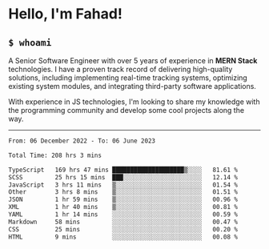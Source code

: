 <h1>Hello, I'm Fahad!</h1>

<h2><code>$ whoami</code></h2>

A Senior Software Engineer with over 5 years of experience in **MERN Stack** technologies. I have a proven track record of delivering high-quality solutions, including implementing real-time tracking systems, optimizing existing system modules, and integrating third-party software applications.

With experience in JS technologies, I'm looking to share my knowledge with the programming community and develop some cool projects along the way.

---

<!--START_SECTION:waka-->

```txt
From: 06 December 2022 - To: 06 June 2023

Total Time: 208 hrs 3 mins

TypeScript   169 hrs 47 mins ████████████████████▒░░░░   81.61 %
SCSS         25 hrs 15 mins  ███░░░░░░░░░░░░░░░░░░░░░░   12.14 %
JavaScript   3 hrs 11 mins   ▒░░░░░░░░░░░░░░░░░░░░░░░░   01.54 %
Other        3 hrs 8 mins    ▒░░░░░░░░░░░░░░░░░░░░░░░░   01.51 %
JSON         1 hr 59 mins    ▒░░░░░░░░░░░░░░░░░░░░░░░░   00.96 %
XML          1 hr 40 mins    ▒░░░░░░░░░░░░░░░░░░░░░░░░   00.81 %
YAML         1 hr 14 mins    ░░░░░░░░░░░░░░░░░░░░░░░░░   00.59 %
Markdown     58 mins         ░░░░░░░░░░░░░░░░░░░░░░░░░   00.47 %
CSS          25 mins         ░░░░░░░░░░░░░░░░░░░░░░░░░   00.20 %
HTML         9 mins          ░░░░░░░░░░░░░░░░░░░░░░░░░   00.08 %
```

<!--END_SECTION:waka-->

<!--
**heyFahad/heyFahad** is a ✨ _special_ ✨ repository because its `README.md` (this file) appears on your GitHub profile.

Here are some ideas to get you started:

- 🔭 I’m currently working on ...
- 🌱 I’m currently learning ...
- 👯 I’m looking to collaborate on ...
- 🤔 I’m looking for help with ...
- 💬 Ask me about ...
- 📫 How to reach me: ...
- 😄 Pronouns: ...
- ⚡ Fun fact: ...
-->
